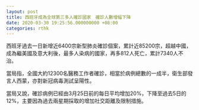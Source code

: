 ```yaml
---
layout: post
title: 西班牙成為全球第三多人確診國家　確診人數增幅下降
date: 2020-03-30 19:25:56.000000000 +08:00
categories: rthk
---
```


西班牙過去一日新增近6400宗新型肺炎確診個案，累計近85200宗，超越中國，成為繼美國及意大利後，最多人染病的國家，再多812人死亡，累計7340人不治。

當局指，全國大約12300名醫務工作者確診，相當於病例總數的一成半，衛生部發言人西蒙，亦對新冠病毒測試呈陽性。

當局又說，確診病例已經由3月25日前的每日平均增加20%，下降至過去5日的12%，主要因為過去兩星期採取的增加社交距離及限制措施。
